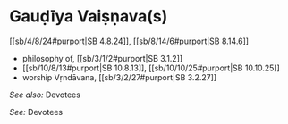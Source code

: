 # Gauḍīya Vaiṣṇava(s)

[[sb/4/8/24#purport|SB 4.8.24]], [[sb/8/14/6#purport|SB 8.14.6]]

* philosophy of, [[sb/3/1/2#purport|SB 3.1.2]]
*  [[sb/10/8/13#purport|SB 10.8.13]], [[sb/10/10/25#purport|SB 10.10.25]]
* worship Vṛndāvana, [[sb/3/2/27#purport|SB 3.2.27]]

*See also:* Devotees

*See:* Devotees
